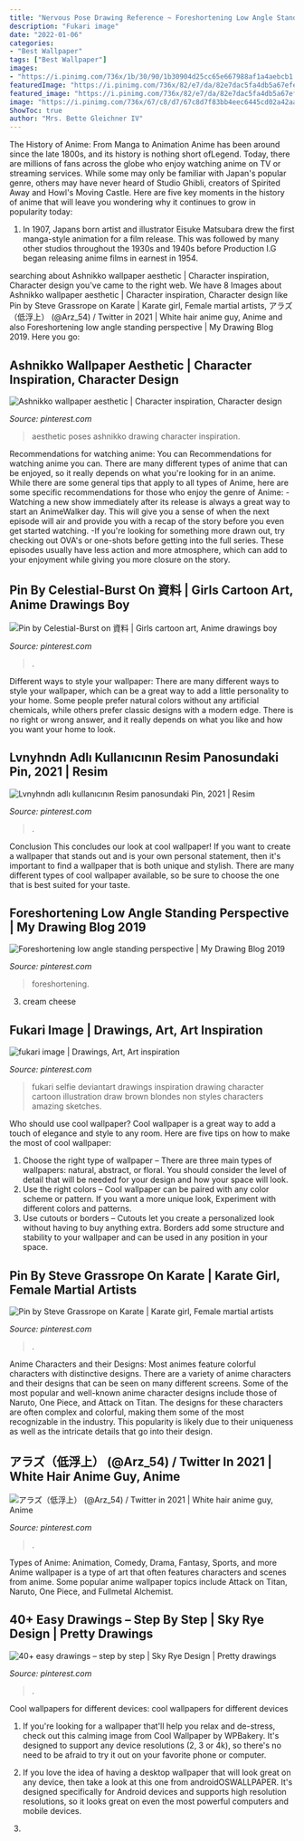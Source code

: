 ```yaml
---
title: "Nervous Pose Drawing Reference ~ Foreshortening Low Angle Standing Perspective"
description: "Fukari image"
date: "2022-01-06"
categories:
- "Best Wallpaper"
tags: ["Best Wallpaper"]
images:
- "https://i.pinimg.com/736x/1b/30/90/1b30904d25cc65e667988af1a4aebcb1.jpg"
featuredImage: "https://i.pinimg.com/736x/82/e7/da/82e7dac5fa4db5a67efe0f74879769ca.jpg"
featured_image: "https://i.pinimg.com/736x/82/e7/da/82e7dac5fa4db5a67efe0f74879769ca.jpg"
image: "https://i.pinimg.com/736x/67/c8/d7/67c8d7f83bb4eec6445cd02a42aad03f.jpg"
ShowToc: true
author: "Mrs. Bette Gleichner IV"
---
```



The History of Anime: From Manga to Animation
Anime has been around since the late 1800s, and its history is nothing short ofLegend. Today, there are millions of fans across the globe who enjoy watching anime on TV or streaming services. While some may only be familiar with Japan's popular genre, others may have never heard of Studio Ghibli, creators of Spirited Away and Howl's Moving Castle. Here are five key moments in the history of anime that will leave you wondering why it continues to grow in popularity today:
1) In 1907, Japans born artist and illustrator Eisuke Matsubara drew the first manga-style animation for a film release. This was followed by many other studios throughout the 1930s and 1940s before Production I.G began releasing anime films in earnest in 1954.

	

		
searching about Ashnikko wallpaper aesthetic | Character inspiration, Character design you've came to the right web. We have 8 Images about Ashnikko wallpaper aesthetic | Character inspiration, Character design like Pin by Steve Grassrope on Karate | Karate girl, Female martial artists, アラズ（低浮上） (@Arz_54) / Twitter in 2021 | White hair anime guy, Anime and also Foreshortening low angle standing perspective | My Drawing Blog 2019. Here you go:
		
    
## Ashnikko Wallpaper Aesthetic | Character Inspiration, Character Design

<img loading=lazy src="https://i.pinimg.com/736x/82/e7/da/82e7dac5fa4db5a67efe0f74879769ca.jpg" onerror="this.onerror=null;this.src='https://tse1.mm.bing.net/th?id=OIP.QNYFCL1aNKoTrFQdE-iSSQHaNJ&amp;pid=15.1';" alt="Ashnikko wallpaper aesthetic | Character inspiration, Character design">

_Source: pinterest.com_

>aesthetic poses ashnikko drawing character inspiration. 

	

Recommendations for watching anime: You can
Recommendations for watching anime you can. There are many different types of anime that can be enjoyed, so it really depends on what you're looking for in an anime. While there are some general tips that apply to all types of Anime, here are some specific recommendations for those who enjoy the genre of Anime: 
-Watching a new show immediately after its release is always a great way to start an AnimeWalker day. This will give you a sense of when the next episode will air and provide you with a recap of the story before you even get started watching. 
-If you're looking for something more drawn out, try checking out OVA's or one-shots before getting into the full series. These episodes usually have less action and more atmosphere, which can add to your enjoyment while giving you more closure on the story.

    
## Pin By Celestial-Burst On 資料 | Girls Cartoon Art, Anime Drawings Boy

<img loading=lazy src="https://i.pinimg.com/736x/f6/bd/21/f6bd211c55fdf70b0710015a7a29f28b.jpg" onerror="this.onerror=null;this.src='https://tse1.mm.bing.net/th?id=OIP.sefh0lYiyx_x3z6v6vealQHaKD&amp;pid=15.1';" alt="Pin by Celestial-Burst on 資料 | Girls cartoon art, Anime drawings boy">

_Source: pinterest.com_

>. 

	

Different ways to style your wallpaper:
There are many different ways to style your wallpaper, which can be a great way to add a little personality to your home. Some people prefer natural colors without any artificial chemicals, while others prefer classic designs with a modern edge. There is no right or wrong answer, and it really depends on what you like and how you want your home to look.

    
## Lvnyhndn Adlı Kullanıcının Resim Panosundaki Pin, 2021 | Resim

<img loading=lazy src="https://i.pinimg.com/736x/c5/05/fb/c505fbd354976ecd6bc628988522f1c1.jpg" onerror="this.onerror=null;this.src='https://tse2.mm.bing.net/th?id=OIP.Nkh6yHWHxeDhaQWzISlu-gHaNK&amp;pid=15.1';" alt="Lvnyhndn adlı kullanıcının Resim panosundaki Pin, 2021 | Resim">

_Source: pinterest.com_

>. 

	

Conclusion
This concludes our look at cool wallpaper! If you want to create a wallpaper that stands out and is your own personal statement, then it's important to find a wallpaper that is both unique and stylish. There are many different types of cool wallpaper available, so be sure to choose the one that is best suited for your taste.

    
## Foreshortening Low Angle Standing Perspective | My Drawing Blog 2019

<img loading=lazy src="https://i.pinimg.com/736x/1b/30/90/1b30904d25cc65e667988af1a4aebcb1.jpg" onerror="this.onerror=null;this.src='https://tse3.mm.bing.net/th?id=OIP.7Ba-j7sn1VT_InjnJrEOQwHaOA&amp;pid=15.1';" alt="Foreshortening low angle standing perspective | My Drawing Blog 2019">

_Source: pinterest.com_

>foreshortening. 

	

3. cream cheese 

    
## Fukari Image | Drawings, Art, Art Inspiration

<img loading=lazy src="https://i.pinimg.com/736x/67/c8/d7/67c8d7f83bb4eec6445cd02a42aad03f.jpg" onerror="this.onerror=null;this.src='https://tse1.mm.bing.net/th?id=OIP.tui82lXb7DgeNxkMtEOPawAAAA&amp;pid=15.1';" alt="fukari image | Drawings, Art, Art inspiration">

_Source: pinterest.com_

>fukari selfie deviantart drawings inspiration drawing character cartoon illustration draw brown blondes non styles characters amazing sketches. 

	

Who should use cool wallpaper?
Cool wallpaper is a great way to add a touch of elegance and style to any room. Here are five tips on how to make the most of cool wallpaper: 
1) Choose the right type of wallpaper – There are three main types of wallpapers: natural, abstract, or floral. You should consider the level of detail that will be needed for your design and how your space will look. 
2) Use the right colors – Cool wallpaper can be paired with any color scheme or pattern. If you want a more unique look, Experiment with different colors and patterns. 
3) Use cutouts or borders – Cutouts let you create a personalized look without having to buy anything extra. Borders add some structure and stability to your wallpaper and can be used in any position in your space.

    
## Pin By Steve Grassrope On Karate | Karate Girl, Female Martial Artists

<img loading=lazy src="https://i.pinimg.com/736x/cb/70/10/cb701058d24fe0bc8a2cf68f9e5d7ff2.jpg" onerror="this.onerror=null;this.src='https://tse2.mm.bing.net/th?id=OIP.Tj4oFRPnpjCgAg17YWfveQHaMC&amp;pid=15.1';" alt="Pin by Steve Grassrope on Karate | Karate girl, Female martial artists">

_Source: pinterest.com_

>. 

	

Anime Characters and their Designs: Most animes feature colorful characters with distinctive designs.
There are a variety of anime characters and their designs that can be seen on many different screens. Some of the most popular and well-known anime character designs include those of Naruto, One Piece, and Attack on Titan. The designs for these characters are often complex and colorful, making them some of the most recognizable in the industry. This popularity is likely due to their uniqueness as well as the intricate details that go into their design.

    
## アラズ（低浮上） (@Arz_54) / Twitter In 2021 | White Hair Anime Guy, Anime

<img loading=lazy src="https://i.pinimg.com/736x/e5/4d/93/e54d9336a0c874cd42094dad27279889.jpg" onerror="this.onerror=null;this.src='https://tse2.mm.bing.net/th?id=OIP.3MezkKzBpaeVH6rTQxBeoQHaM6&amp;pid=15.1';" alt="アラズ（低浮上） (@Arz_54) / Twitter in 2021 | White hair anime guy, Anime">

_Source: pinterest.com_

>. 

	

Types of Anime: Animation, Comedy, Drama, Fantasy, Sports, and more
Anime wallpaper is a type of art that often features characters and scenes from anime. Some popular anime wallpaper topics include Attack on Titan, Naruto, One Piece, and Fullmetal Alchemist.

    
## 40+ Easy Drawings – Step By Step | Sky Rye Design | Pretty Drawings

<img loading=lazy src="https://i.pinimg.com/736x/22/e2/e0/22e2e08dac8014260a8b60784759980e.jpg" onerror="this.onerror=null;this.src='https://tse1.mm.bing.net/th?id=OIP.BooB-1tcTb1lq-Ba7cRSEQHaM9&amp;pid=15.1';" alt="40+ easy drawings – step by step | Sky Rye Design | Pretty drawings">

_Source: pinterest.com_

>. 

	

Cool wallpapers for different devices:
cool wallpapers for different devices 

1. If you're looking for a wallpaper that'll help you relax and de-stress, check out this calming image from Cool Wallpaper by WPBakery. It's designed to support any device resolutions (2, 3 or 4k), so there's no need to be afraid to try it out on your favorite phone or computer.

2. If you love the idea of having a desktop wallpaper that will look great on any device, then take a look at this one from androidOSWALLPAPER. It's designed specifically for Android devices and supports high resolution resolutions, so it looks great on even the most powerful computers and mobile devices.

3.

